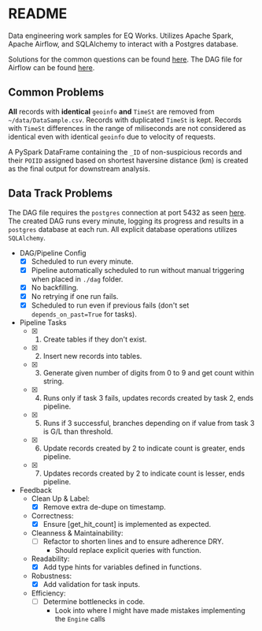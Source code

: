 # README

Data engineering work samples for EQ Works. Utilizes Apache Spark, Apache Airflow, and SQLAlchemy to interact with a Postgres database. 

Solutions for the common questions can be found [here](https://github.com/wemoveon2/data_eng_work_sample/blob/main/common_problems.ipynb).
The DAG file for Airflow can be found [here](https://github.com/wemoveon2/data_eng_work_sample/blob/main/dag_candidate_final.py).

## Common Problems

**All** records with **identical** `geoinfo` **and** `TimeSt` are removed from `~/data/DataSample.csv`. Records with duplicated `TimeSt` is kept. Records with `TimeSt` differences in the range of miliseconds are not considered as identical even with identical `geoinfo` due to velocity of requests. 

A PySpark DataFrame containing the `_ID` of non-suspicious records and their `POIID` assigned based on shortest haversine distance (km) is created as the final output for downstream analysis.

## Data Track Problems

The DAG file requires the `postgres` connection at port 5432 as seen [here](https://github.com/wemoveon2/data_eng_work_sample/blob/main/ws-data-pipeline/docker-compose.yml). The created DAG runs every minute, logging its progress and results in a `postgres` database at each run. All explicit database operations utilizes `SQLAlchemy`.

- DAG/Pipeline Config
	- [x] Scheduled to run every minute.
	- [x] Pipeline automatically scheduled to run without manual triggering when placed in `./dag` folder.
	- [x] No backfilling.
	- [x] No retrying if one run fails.
	- [x] Scheduled to run even if previous fails (don't set `depends_on_past=True` for tasks).
- Pipeline Tasks
	- [x] 1. Create tables if they don't exist.
	- [x] 2. Insert new records into tables.
	- [x] 3. Generate given number of digits from 0 to 9 and get count within string.
	- [x] 4. Runs only if task 3 fails, updates records created by task 2, ends pipeline.
	- [x] 5. Runs if 3 successful, branches depending on if value from task 3 is G/L than threshold.
	- [x] 6. Update records created by 2 to indicate count is greater, ends pipeline.
	- [x] 7. Updates records created by 2 to indicate count is lesser, ends pipeline.
- Feedback
	- Clean Up & Label:
		- [x] Remove extra de-dupe on timestamp.
	- Correctness: 
		- [x] Ensure [get_hit_count] is implemented as expected.
	- Cleanness & Maintainability:
		- [ ] Refactor to shorten lines and to ensure adherence DRY.
			- Should replace explicit queries with function.
	- Readability:
		- [x] Add type hints for variables defined in functions. 
	- Robustness:
		- [x] Add validation for task inputs.
	- Efficiency:
		- [ ] Determine bottlenecks in code.
			- Look into where I might have made mistakes implementing the `Engine` calls


